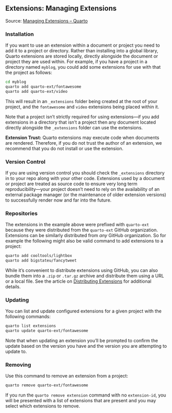 ## Extensions: Managing Extensions

Source: [Managing Extensions – Quarto](https://quarto.org/docs/extensions/managing.html)

### Installation

If you want to use an extension within a document or project you need to add it to a project or directory. Rather than installing into a global library, Quarto extensions are stored locally, directly alongside the document or project they are used within. For example, if you have a project in a directory named `myblog`, you could add some extensions for use with that the project as follows:

```bash
cd myblog
quarto add quarto-ext/fontawesome
quarto add quarto-ext/video
```

This will result in an `_extensions` folder being created at the root of your project, and the `fontawesome` and `video` extensions being placed within it.

Note that a project isn’t strictly required for using extensions—if you add extensions in a directory that isn’t a project then any document located directly alongside the `_extensions` folder can use the extensions.

**Extension Trust:** Quarto extensions may execute code when documents are rendered. Therefore, if you do not trust the author of an extension, we recommend that you do not install or use the extension.

### Version Control

If you are using version control you should check the `_extensions` directory in to your repo along with your other code. Extensions used by a document or project are treated as source code to ensure very long term reproducibility—your project doesn’t need to rely on the availability of an external package manager (or the maintenance of older extension versions) to successfully render now and far into the future.

### Repositories

The extensions in the example above were prefixed with `quarto-ext` because they were distributed from the `quarto-ext` GitHub organization. Extensions can be similarly distributed from *any* GitHub organization. So for example the following might also be valid command to add extensions to a project:

```bash
quarto add cooltools/lightbox
quarto add bigstateu/fancytweet
```

While it’s convenient to distribute extensions using GitHub, you can also bundle them into a `.zip` or `.tar.gz` archive and distribute them using a URL or a local file. See the article on [Distributing Extensions](https://quarto.org/docs/extensions/distributing.html) for additional details.

### Updating

You can list and update configured extensions for a given project with the following commands:

```bash
quarto list extensions
quarto update quarto-ext/fontawesome
```

Note that when updating an extension you’ll be prompted to confirm the update based on the version you have and the version you are attempting to update to.

### Removing

Use this command to remove an extension from a project:

```bash
quarto remove quarto-ext/fontawesome
```

If you run the `quarto remove extension` command with no `extension-id`, you will be presented with a list of extensions that are present and you may select which extensions to remove.

